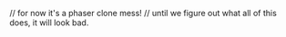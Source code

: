 
// for now it's a phaser clone mess!
// until we figure out what all of this does, it will look bad.
